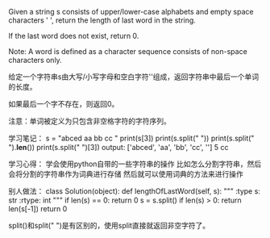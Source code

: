 Given a string s consists of upper/lower-case alphabets and empty space characters ' ', return the length of last word in the string.

If the last word does not exist, return 0.

Note: A word is defined as a character sequence consists of non-space characters only.

给定一个字符串s由大写/小写字母和空白字符''组成，返回字符串中最后一个单词的长度。

如果最后一个字不存在，则返回0。

注意：单词被定义为只包含非空格字符的字符序列。


学习笔记：
s = "abced aa bb cc "
print(s[3])
print(s.split(" "))
print(s.split(" ").__len__())
print(s.split(" ")[3])
output:
['abced', 'aa', 'bb', 'cc', '']
5
cc

学习心得：
学会使用python自带的一些字符串的操作
比如怎么分割字符串，然后会将分割的字符串作为词典进行存储
然后就可以使用词典的方法来进行操作


别人做法：
class Solution(object):
    def lengthOfLastWord(self, s):
        """
        :type s: str
        :rtype: int
        """
        if len(s) == 0:
            return 0
        s = s.split()
        if len(s) > 0:
            return len(s[-1])
        return 0

split()和split(" ")是有区别的，使用split直接就返回非空字符了。


